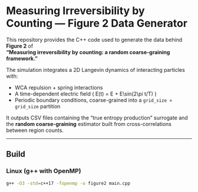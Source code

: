 # Measuring Irreversibility by Counting — Figure 2 Data Generator

This repository provides the C++ code used to generate the data behind **Figure 2** of  
**“Measuring irreversibility by counting: a random coarse-graining framework.”**

The simulation integrates a 2D Langevin dynamics of interacting particles with:
- WCA repulsion + spring interactions
- A time-dependent electric field \( E(t) = E + E\sin(2\pi t/T) \)
- Periodic boundary conditions, coarse-grained into a `grid_size × grid_size` partition

It outputs CSV files containing the “true entropy production” surrogate and the **random coarse-graining** estimator built from cross-correlations between region counts.

---

## Build

### Linux (g++ with OpenMP)
```bash
g++ -O3 -std=c++17 -fopenmp -o figure2 main.cpp
